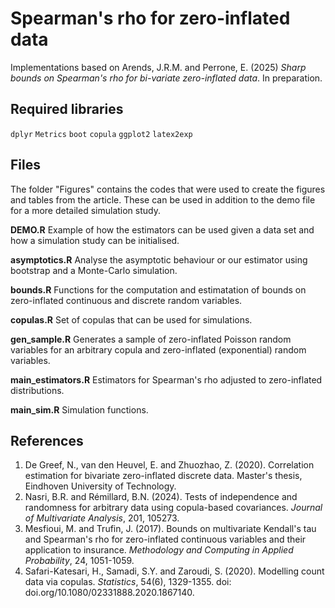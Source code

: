 # Spearman's rho for zero-inflated data
Implementations based on Arends, J.R.M. and Perrone, E. (2025) *Sharp bounds on Spearman's rho for bi-variate zero-inflated data*. In preparation.

## Required libraries
`dplyr` `Metrics` `boot` `copula` `ggplot2` `latex2exp`

## Files
The folder "Figures" contains the codes that were used to create the figures and tables from the article. These can be used in addition to the demo file for a more detailed simulation study.

**DEMO.R**
Example of how the estimators can be used given a data set and how a simulation study can be initialised.

**asymptotics.R**
Analyse the asymptotic behaviour or our estimator using bootstrap and a Monte-Carlo simulation.

**bounds.R**
Functions for the computation and estimatation of bounds on zero-inflated continuous and discrete random variables.

**copulas.R**
Set of copulas that can be used for simulations.

**gen_sample.R**
Generates a sample of zero-inflated Poisson random variables for an arbitrary copula and zero-inflated (exponential) random variables.

**main_estimators.R**
Estimators for Spearman's rho adjusted to zero-inflated distributions.

**main_sim.R**
Simulation functions.

## References
1. De Greef, N., van den Heuvel, E. and Zhuozhao, Z. (2020). Correlation estimation for bivariate zero-inflated discrete data. Master's thesis, Eindhoven University of Technology.
2. Nasri, B.R. and Rémillard, B.N. (2024). Tests of independence and randomness for arbitrary data using copula-based covariances. *Journal of Multivariate Analysis*, 201, 105273.
3. Mesfioui, M. and Trufin, J. (2017). Bounds on multivariate Kendall's tau and Spearman's rho for zero-inflated continuous variables and their application to insurance. *Methodology and Computing in Applied Probability*, 24, 1051-1059.
4. Safari-Katesari, H., Samadi, S.Y. and Zaroudi, S. (2020). Modelling count data via copulas. *Statistics*, 54(6), 1329-1355. doi: doi.org/10.1080/02331888.2020.1867140.
